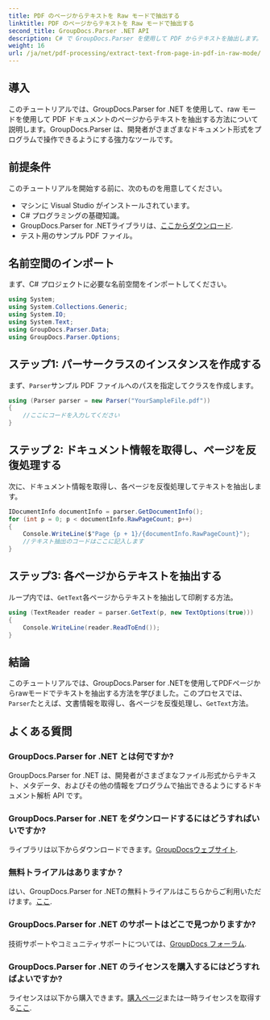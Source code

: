 ```yaml
---
title: PDF のページからテキストを Raw モードで抽出する
linktitle: PDF のページからテキストを Raw モードで抽出する
second_title: GroupDocs.Parser .NET API
description: C# で GroupDocs.Parser を使用して PDF からテキストを抽出します。この強力な .NET ライブラリを使用して、効率的な PDF テキスト抽出を学習します。
weight: 16
url: /ja/net/pdf-processing/extract-text-from-page-in-pdf-in-raw-mode/
---
```

## 導入
このチュートリアルでは、GroupDocs.Parser for .NET を使用して、raw モードを使用して PDF ドキュメントのページからテキストを抽出する方法について説明します。GroupDocs.Parser は、開発者がさまざまなドキュメント形式をプログラムで操作できるようにする強力なツールです。
## 前提条件
このチュートリアルを開始する前に、次のものを用意してください。
- マシンに Visual Studio がインストールされています。
- C# プログラミングの基礎知識。
- GroupDocs.Parser for .NETライブラリは、[ここからダウンロード](https://releases.groupdocs.com/parser/net/).
- テスト用のサンプル PDF ファイル。

## 名前空間のインポート
まず、C# プロジェクトに必要な名前空間をインポートしてください。
```csharp
using System;
using System.Collections.Generic;
using System.IO;
using System.Text;
using GroupDocs.Parser.Data;
using GroupDocs.Parser.Options;
```
## ステップ1: パーサークラスのインスタンスを作成する
まず、`Parser`サンプル PDF ファイルへのパスを指定してクラスを作成します。
```csharp
using (Parser parser = new Parser("YourSampleFile.pdf"))
{
    //ここにコードを入力してください
}
```
## ステップ 2: ドキュメント情報を取得し、ページを反復処理する
次に、ドキュメント情報を取得し、各ページを反復処理してテキストを抽出します。
```csharp
IDocumentInfo documentInfo = parser.GetDocumentInfo();
for (int p = 0; p < documentInfo.RawPageCount; p++)
{
    Console.WriteLine($"Page {p + 1}/{documentInfo.RawPageCount}");
    //テキスト抽出のコードはここに記入します
}
```
## ステップ3: 各ページからテキストを抽出する
ループ内では、`GetText`各ページからテキストを抽出して印刷する方法。
```csharp
using (TextReader reader = parser.GetText(p, new TextOptions(true)))
{
    Console.WriteLine(reader.ReadToEnd());
}
```

## 結論
このチュートリアルでは、GroupDocs.Parser for .NETを使用してPDFページからrawモードでテキストを抽出する方法を学びました。このプロセスでは、`Parser`たとえば、文書情報を取得し、各ページを反復処理し、`GetText`方法。

## よくある質問
### GroupDocs.Parser for .NET とは何ですか?
GroupDocs.Parser for .NET は、開発者がさまざまなファイル形式からテキスト、メタデータ、およびその他の情報をプログラムで抽出できるようにするドキュメント解析 API です。
### GroupDocs.Parser for .NET をダウンロードするにはどうすればいいですか?
ライブラリは以下からダウンロードできます。[GroupDocsウェブサイト](https://releases.groupdocs.com/parser/net/).
### 無料トライアルはありますか？
はい、GroupDocs.Parser for .NETの無料トライアルはこちらからご利用いただけます。[ここ](https://releases.groupdocs.com/).
### GroupDocs.Parser for .NET のサポートはどこで見つかりますか?
技術サポートやコミュニティサポートについては、[GroupDocs フォーラム](https://forum.groupdocs.com/c/parser/17).
### GroupDocs.Parser for .NET のライセンスを購入するにはどうすればよいですか?
ライセンスは以下から購入できます。[購入ページ](https://purchase.groupdocs.com/buy)または一時ライセンスを取得する[ここ](https://purchase.groupdocs.com/temporary-license/).